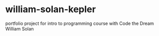 # william-solan-kepler
portfolio project for intro to programming course with Code the Dream
William Solan<!-- instructions for assignment (add full name) -->